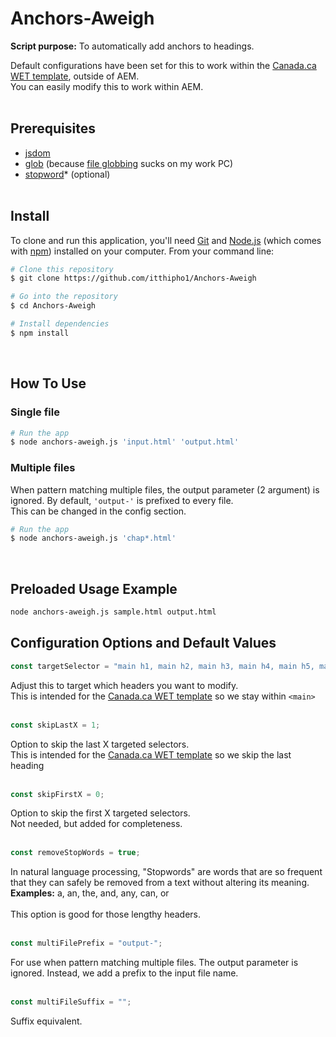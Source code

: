 # Anchors-Aweigh
**Script purpose:** To automatically add anchors to headings.<br>


Default configurations have been set for this to work within the [Canada.ca WET template](https://github.com/wet-boew/GCWeb/releases/tag/v8.1.0), outside of AEM.<br>You can easily modify this to work within AEM.
<br><br>
## Prerequisites
* [jsdom](https://github.com/jsdom/jsdom)
* [glob](https://www.npmjs.com/package/glob) (because [file globbing](https://en.wikipedia.org/wiki/Glob_(programming)) sucks on my work PC)
* [stopword](https://www.npmjs.com/package/stopword)* (optional)
<br><br>



## Install

To clone and run this application, you'll need [Git](https://git-scm.com) and [Node.js](https://nodejs.org/en/download/) (which comes with [npm](http://npmjs.com)) installed on your computer. From your command line:

```zsh
# Clone this repository
$ git clone https://github.com/itthipho1/Anchors-Aweigh

# Go into the repository
$ cd Anchors-Aweigh

# Install dependencies
$ npm install
```
<br>

## How To Use

### Single file

```zsh
# Run the app
$ node anchors-aweigh.js 'input.html' 'output.html'
```
### Multiple files
When pattern matching multiple files, the output parameter (2 argument) is ignored. By default, ```'output-'``` is prefixed to every file.<br>
This can be changed in the config section.
```zsh
# Run the app
$ node anchors-aweigh.js 'chap*.html'
```
<br>

## Preloaded Usage Example
```zsh
node anchors-aweigh.js sample.html output.html
```


## Configuration Options and Default Values
```javascript
const targetSelector = "main h1, main h2, main h3, main h4, main h5, main h6";
```
Adjust this to target which headers you want to modify.<br>
This is intended for the [Canada.ca WET template](https://github.com/wet-boew/GCWeb/releases/tag/v8.1.0) so we stay within ```<main>```
<br/><br/>


```javascript
const skipLastX = 1;
```
Option to skip the last X targeted selectors.<br>
This is intended for the [Canada.ca WET template](https://github.com/wet-boew/GCWeb/releases/tag/v8.1.0) so we skip the last heading
<br/><br/>


```javascript
const skipFirstX = 0;
```
Option to skip the first X targeted selectors.<br>
Not needed, but added for completeness.
<br/><br/>


```javascript
const removeStopWords = true;
```
In natural language processing, "Stopwords" are words that are so frequent that they can safely be removed from a text without altering its meaning.<br>
**Examples:** a, an, the, and, any, can, or
<br><br>
This option is good for those lengthy headers.
<br><br>


```javascript
const multiFilePrefix = "output-";
```
For use when pattern matching multiple files. The output parameter is ignored. Instead, we add a prefix to the input file name.
<br/><br/>

```javascript
const multiFileSuffix = "";
```
Suffix equivalent.
<br/><br/>



